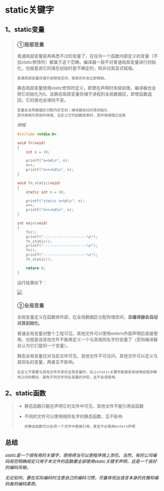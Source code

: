 # static关键字

## 1、static变量

> ### ①局部变量
>
> 普通局部变量是再熟悉不过的变量了，在任何一个函数内部定义的变量（不加static修饰符）都属于这个范畴。编译器一般不对普通局部变量进行初始化，也就是说它的值在初始时是不确定的，除非对其显式赋值。
>
> ```
> 普通局部变量存储于进程栈空间，使用完毕会立即释放。
> ```
>
> 静态局部变量使用static修饰符定义，即使在声明时未赋初值，编译器也会把它初始化为0。且静态局部变量存储于进程的全局数据区，即使函数返回，它的值也会保持不变。
>
> ```
> 变量在全局数据区分配内存空间；编译器自动对其初始化
> 其作用域为局部作用域，当定义它的函数结束时，其作用域随之结束
> ```
>
> *例程*
>
> ```C
> #include <stdio.h>
> 
> void fn(void)
> {
>     int n = 10;
> 
>     printf("n=%d\n", n);
>     n++;
>     printf("n++=%d\n", n);
> }
> 
> void fn_static(void)
> {
>     static int n = 10;
> 
>     printf("static n=%d\n", n);
>     n++;
>     printf("n++=%d\n", n);
> }
> 
> int main(void)
> {
>     fn();
>     printf("--------------------\n");
>     fn_static();
>     printf("--------------------\n");
>     fn();
>     printf("--------------------\n");
>     fn_static();
> 
>     return 0;
> }
> 
> ```
>
> 运行结果如下：
>
>  ![](https://pic-1304959529.cos.ap-guangzhou.myqcloud.com/DB/20220326185907.png)
>
> ### ②全局变量
>
> 全局变量定义在函数体外部，在全局数据区分配存储空间，**且编译器会自动对其初始化**。
>
> 普通全局变量对整个工程可见，其他文件可以使用extern外部声明后直接使用。也就是说其他文件不能再定义一个与其相同名字的变量了（否则编译器会认为它们是同一个变量）。
>
> 静态全局变量仅对当前文件可见，其他文件不可访问，其他文件可以定义与其同名的变量，两者互不影响。
>
> ```
> 在定义不需要与其他文件共享的全局变量时，加上static关键字能够有效地降低程序模块之间的耦合，避免不同文件同名变量的冲突，且不会误使用。
> ```
>
> 

## 2、static函数

> - 静态函数只能在声明它的文件中可见，其他文件不能引用该函数
>
> - 不同的文件可以使用相同名字的静态函数，互不影响
>
>   ```
>   非静态函数可以在另一个文件中直接引用，甚至不必使用extern声明
>   ```



## 总结

*static是一个很有用的关键字，使用得当可以使程序锦上添花。当然，有的公司编码规范明确规定只用于本文件的函数要全部使用static关键字声明，这是一个良好的编码风格。*

*无论如何，要在实际编码时注意自己的编码习惯，尽量体现出语言本身的优雅和编码者的编码素质。*

